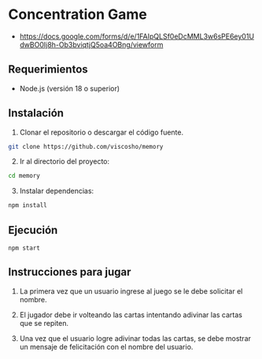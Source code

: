 # Concentration Game

- https://docs.google.com/forms/d/e/1FAIpQLSf0eDcMML3w6sPE6ey01UdwBO0Ij8h-Ob3bviqtjQ5oa4OBng/viewform

## Requerimientos

- Node.js (versión 18 o superior)

## Instalación

1. Clonar el repositorio o descargar el código fuente.

```bash
git clone https://github.com/viscosho/memory
```

2. Ir al directorio del proyecto:

```bash
cd memory
```

3. Instalar dependencias:

```bash
npm install
```

## Ejecución

```
npm start
```

## Instrucciones para jugar

1. La primera vez que un usuario ingrese al juego se le debe solicitar el nombre.

2. El jugador debe ir volteando las cartas intentando adivinar las cartas que se repiten.

3. Una vez que el usuario logre adivinar todas las cartas, se debe mostrar un mensaje de felicitación con el nombre del usuario.
